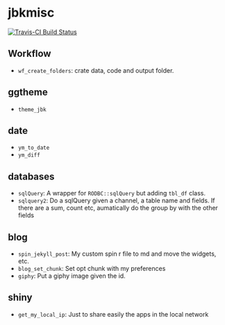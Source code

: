 # jbkmisc

[![Travis-CI Build Status](https://travis-ci.org/jbkunst/jbkmisc.svg?branch=master)](https://travis-ci.org/jbkunst/jbkmisc)

## Workflow
* `wf_create_folders`: crate data, code and output folder.

## ggtheme
* `theme_jbk`

## date
* `ym_to_date`
* `ym_diff`

## databases
* `sqlQuery`: A wrapper for `RODBC::sqlQuery` but adding `tbl_df` class.
* `sqlquery2`: Do a sqlQuery given a channel, a table name and fields. If 
there are a sum, count etc, aumatically do the group by with the other 
fields

## blog
* `spin_jekyll_post`: My custom spin r file to md and move the widgets, etc.
* `blog_set_chunk`: Set opt chunk with my preferences
* `giphy`: Put a giphy image given the id.

## shiny
* `get_my_local_ip`: Just to share easily the apps in the local network
